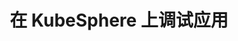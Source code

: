 ---
title: 在 KubeSphere 上调试应用
keywords: Kubesphere, Kubesphere learn
description: 了解 Kubesphere 的排错方法与工具

video: 
  videoUrl: https://pek3b.qingstor.com/kubesphere-community/videos/%E4%BA%91%E5%8E%9F%E7%94%9F%E5%AE%9E%E6%88%98/%E7%AC%AC%E4%BA%8C%E6%9C%9F/23%E3%80%81%E5%9C%A8%20KubeSphere%20%E4%B8%8A%E8%B0%83%E8%AF%95%E5%BA%94%E7%94%A8.mp4

---
